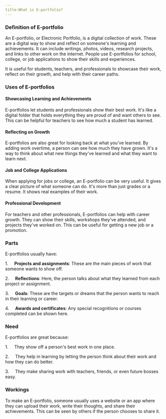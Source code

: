```yaml
---
title:What is E-portfolio?
---
```


### Definition of E-portfolio

An E-portfolio, or Electronic Portfolio, is a digital collection of work. These are a digital way to show and reflect on someone's learning and achievements. It can include writings, photos, videos, research projects, and links to other work on the internet. People use E-portfolios for school, college, or job applications to show their skills and experiences.

It is useful for students, teachers, and professionals to showcase their work, reflect on their growth, and help with their career paths.

### Uses of E-portfolios

#### Showcasing Learning and Achievements

E-portfolios let students and professionals show their best work. It's like a digital folder that holds everything they are proud of and want others to see. This can be helpful for teachers to see how much a student has learned.

#### Reflecting on Growth

E-portfolios are also great for looking back at what you've learned. By adding work overtime, a person can see how much they have grown. It's a way to think about what new things they've learned and what they want to learn next.

#### Job and College Applications

When applying for jobs or college, an E-portfolio can be very useful. It gives a clear picture of what someone can do. It's more than just grades or a resume. It shows real examples of their work.

#### Professional Development

For teachers and other professionals, E-portfolios can help with career growth. They can show their skills, workshops they've attended, and projects they've worked on. This can be useful for getting a new job or a promotion.

### Parts

E-portfolios usually have:

1.     **Projects and assignments**: These are the main pieces of work that someone wants to show off.

2.     **Reflections**: Here, the person talks about what they learned from each project or assignment.

3.     **Goals**: These are the targets or dreams that the person wants to reach in their learning or career.

4.     **Awards and certificates**: Any special recognitions or courses completed can be shown here.

### Need

E-portfolios are great because:

1.     They show off a person's best work in one place.

2.     They help in learning by letting the person think about their work and how they can do better.

3.     They make sharing work with teachers, friends, or even future bosses easy.

### Workings

To make an E-portfolio, someone usually uses a website or an app where they can upload their work, write their thoughts, and share their achievements. This can be seen by others if the person chooses to share it.
